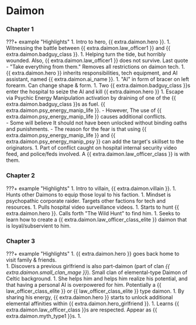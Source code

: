# Daimon



### Chapter 1
???+ example "Highlights"
    1.  Intro to hero, {{ extra.daimon.hero }}.
    1.  Witnessing the battle between {{ extra.daimon.law_officer1 }} and {{ extra.daimon.badguy_class }}.
    1.  Helping turn the tide, but horribly wounded.  Also, {{ extra.daimon.law_officer1 }} does not survive.  Last quote - "Take everything from them."  Removes all restrictions on daimon tech.
    1.  {{ extra.daimon.hero }} inherits responsibilities, tech equipment, and AI assistant, named {{ extra.daimon.ai_name }}.
    1.  "AI" in form of bracer on left forearm.  Can change shape & form.
    1.  Two  {{ extra.daimon.badguy_class }}s enter the hospital to seize the AI and kill {{ extra.daimon.hero }}
    1.  Escape via Psychic Energy Manipulation activation by draining of one of the {{ extra.daimon.badguy_class }}s as fuel.  {{ extra.daimon.psy_energy_manip_life }}.
        - However, The use of {{ extra.daimon.psy_energy_manip_life }} causes additional conflicts.   
        - Some will believe It should not have been unlocked without binding oaths and punishments.
        - The reason for the fear is that using {{ extra.daimon.psy_energy_manip_life }} and {{ extra.daimon.psy_energy_manip_psy }} can add the target's skillset to the originators.
    1.  Part of conflict caught on hospital internal security video feed, and police/feds involved.  A {{ extra.daimon.law_officer_class }} is with them.


### Chapter 2
???+ example "Highlights"
    1.  Intro to villain, {{ extra.daimon.villain }}.
    1.  Hunts other Daimons to equip those loyal to his faction.
    1.  Mindset is psychopathic corporate raider.  Targets other factions for tech and resources.
    1.  Pulls hospital video surveillance videos.
    1.  Starts to hunt {{ extra.daimon.hero }}.  Calls forth "The Wild Hunt" to find him.
    1.  Seeks to learn how to create a {{ extra.daimon.law_officer_class_elite }} daimon that is loyal/subservient to him.


### Chapter 3
???+ example "Highlights"
    1.  {{ extra.daimon.hero }} goes back home to visit family & friends.  
    1.  Discovers a previous girlfriend is also part-daimon (part of clan _{{ extra.daimon.small_clan_mage }}_).  Small clan of elemental-type Daimon of Celtic background.
    1.  She helps him and helps him realize his potential, and that having a personal AI is overpowered for him.   Potentially a {{ law_officer_class_elite }} or {{ law_officer_class_elite }} type daimon.
    1.  By sharing his energy, {{ extra.daimon.hero }} starts to unlock additional elemental affinities within {{ extra.daimon.hero_girlfriend }}.
    1.  Learns {{ extra.daimon.law_officer_class }}s are respected.  Appear as {{ extra.daimon.myth_type1 }}s.
    1.  

